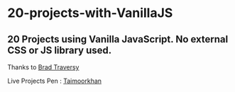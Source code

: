 # 20-projects-with-VanillaJS

## 20 Projects using Vanilla JavaScript. No external CSS or JS library used.

Thanks to <a href="https://github.com/bradtraversy">Brad Traversy<a/>

Live Projects Pen : <a href="https://codepen.io/Taimoorkhan">Taimoorkhan</a>

